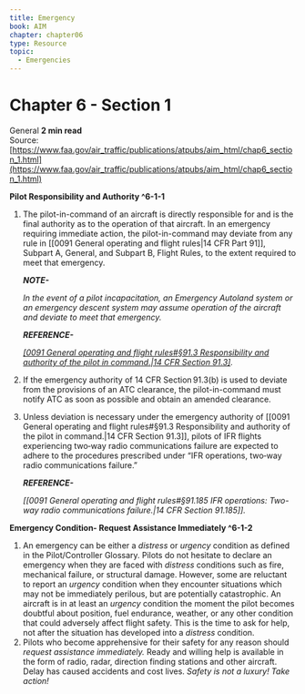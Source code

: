 ```yaml
---
title: Emergency
book: AIM
chapter: chapter06
type: Resource
topic:
  - Emergencies
---
```

# Chapter 6 - Section 1 
General
**2 min read**  
Source: [https://www.faa.gov/air_traffic/publications/atpubs/aim_html/chap6_section_1.html](https://www.faa.gov/air_traffic/publications/atpubs/aim_html/chap6_section_1.html)

<div>

**Pilot Responsibility and Authority ^6-1-1**

1.  The pilot-in-command of an aircraft is directly responsible for and is the final authority as to the operation of that aircraft. In an emergency requiring immediate action, the pilot-in-command may deviate from any rule in [[0091 General operating and flight rules|14 CFR Part 91]], Subpart A, General, and Subpart B, Flight Rules, to the extent required to meet that emergency.
    <div>

    <em>**NOTE-**</em>

    <em>In the event of a pilot incapacitation, an Emergency Autoland system or an emergency descent system may assume operation of the aircraft and deviate to meet that emergency.</em>

    </div>

    <div>

    <em>**REFERENCE-**</em>

    <em> [[0091 General operating and flight rules#§91.3   Responsibility and authority of the pilot in command.|14 CFR Section 91.3]](b). </em>

    </div>
2.  If the emergency authority of 14 CFR Section 91.3(b) is used to deviate from the provisions of an ATC clearance, the pilot-in-command must notify ATC as soon as possible and obtain an amended clearance.
3.  Unless deviation is necessary under the emergency authority of [[0091 General operating and flight rules#§91.3   Responsibility and authority of the pilot in command.|14 CFR Section 91.3]], pilots of IFR flights experiencing two‐way radio communications failure are expected to adhere to the procedures prescribed under “IFR operations, two‐way radio communications failure.”
    <div>

    <em>**REFERENCE-**</em>

    <em> [[0091 General operating and flight rules#§91.185   IFR operations: Two-way radio communications failure.|14 CFR Section 91.185]]. </em>

    </div>

**Emergency Condition- Request Assistance Immediately ^6-1-2**

1.  An emergency can be either a <em>distress</em> or <em>urgency</em> condition as defined in the Pilot/Controller Glossary. Pilots do not hesitate to declare an emergency when they are faced with <em>distress</em> conditions such as fire, mechanical failure, or structural damage. However, some are reluctant to report an <em>urgency</em> condition when they encounter situations which may not be immediately perilous, but are potentially catastrophic. An aircraft is in at least an <em>urgency</em> condition the moment the pilot becomes doubtful about position, fuel endurance, weather, or any other condition that could adversely affect flight safety. This is the time to ask for help, not after the situation has developed into a <em>distress</em> condition.
2.  Pilots who become apprehensive for their safety for any reason should <em>request assistance immediately.</em> Ready and willing help is available in the form of radio, radar, direction finding stations and other aircraft. Delay has caused accidents and cost lives. <em>Safety is not a luxury! Take action!</em>

</div>